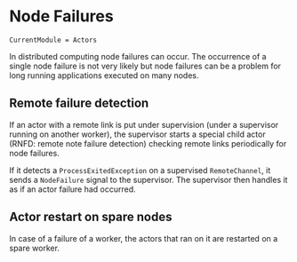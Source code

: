 # Node Failures

```@meta
CurrentModule = Actors
```

In distributed computing node failures can occur. The occurrence of a single node failure is not very likely but node failures can be a problem for long running applications executed on many nodes.

## Remote failure detection

If an actor with a remote link is put under supervision (under a supervisor running on another worker), the supervisor starts a special child actor (RNFD: remote note failure detection) checking remote links periodically for node failures.

If it detects a `ProcessExitedException` on a supervised `RemoteChannel`, it sends a `NodeFailure` signal to the supervisor. The supervisor then handles it as if an actor failure had occurred.

## Actor restart on spare nodes

In case of a failure of a worker, the actors that ran on it are restarted on a spare worker.
